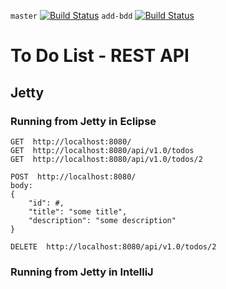 `master` [![Build Status](https://travis-ci.org/dojo-java-programming/todo-web-app.svg)](https://travis-ci.org/dojo-java-programming/todo-web-app)
`add-bdd` [![Build Status](https://travis-ci.org/dojo-java-programming/todo-web-app.svg?branch=add-bdd)](https://travis-ci.org/dojo-java-programming/todo-web-app)

# To Do List - REST API


## Jetty

### Running from Jetty in Eclipse

	GET  http://localhost:8080/
	GET  http://localhost:8080/api/v1.0/todos
	GET  http://localhost:8080/api/v1.0/todos/2
	
	POST  http://localhost:8080/
	body:
	{
		"id": #,
		"title": "some title",
		"description": "some description"
	}
	
	DELETE  http://localhost:8080/api/v1.0/todos/2


### Running from Jetty in IntelliJ

